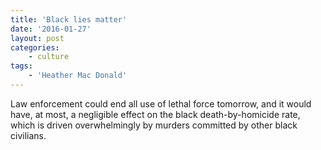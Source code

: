 ```yaml
---
title: 'Black lies matter'
date: '2016-01-27'
layout: post
categories:
    - culture
tags:
    - 'Heather Mac Donald'
---
```


Law enforcement could end all use of lethal force tomorrow, and it would have, at most, a negligible effect on the black death-by-homicide rate, which is driven overwhelmingly by murders committed by other black civilians.